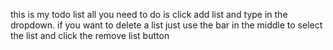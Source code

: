 this is my todo list all you need to do is click add list and type in the dropdown. if you want to delete a list just use the bar in the middle to select the list and click the remove list button